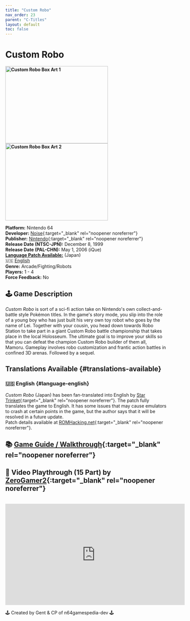 ```yaml
---
title: "Custom Robo"
nav_order: 23
parent: "C-Titles"
layout: default
toc: false
---
```


# Custom Robo

<b>
<img src="https://images.launchbox-app.com/a480efdb-fd37-41f4-8d9b-e5a7f778de57.png" alt="Custom Robo Box Art 1" width="320" height="240" />
<img src="https://images.launchbox-app.com/c8da9c53-da23-4919-821b-f8f50105fe7b.png" alt="Custom Robo Box Art 2" width="320" height="240" />
</b>

**Platform:** Nintendo 64  
**Developer:** [Noise](https://en.wikipedia.org/wiki/Noise_(Marigul)){:target="_blank" rel="noopener noreferrer"}  
**Publisher:** [Nintendo](https://en.wikipedia.org/wiki/Nintendo){:target="_blank" rel="noopener noreferrer"}  
**Release Date (NTSC-JPN):** December 8, 1999  
**Release Date (PAL-CHN):** May 1, 2006 (iQue)  
[**Language Patch Available:**](#translations-available) (Japan)<br>
🇺🇸 [English](#language-english)<br>
**Genre:** Arcade/Fighting/Robots  
**Players:** 1 - 4  
**Force Feedback:** No  

## 🕹️ Game Description  
*Custom Robo* is sort of a sci-fi action take on Nintendo's own collect-and-battle style Pokémon titles. In the game's story mode, you slip into the role of a young boy who has just built his very own toy robot who goes by the name of Lei. Together with your cousin, you head down towards Robo Station to take part in a giant Custom Robo battle championship that takes place in the local Holosseum. The ultimate goal is to improve your skills so that you can defeat the champion Custom Robo builder of them all, Mamoru. Gameplay involves robo customization and frantic action battles in confined 3D arenas. Followed by a sequel.

## Translations Available {#translations-available}  
### 🇺🇸 English {#language-english}  
*Custom Robo* (Japan) has been fan-translated into English by [Star Trinket](https://www.romhacking.net/community/4609/){:target="_blank" rel="noopener noreferrer"}. The patch fully translates the game to English. It has some issues that may cause emulators to crash at certain points in the game, but the author says that it will be resolved in a future update.  
Patch details available at [ROMHacking.net](https://www.romhacking.net/translations/3237/){:target="_blank" rel="noopener noreferrer"}.

## 📚 [Game Guide / Walkthrough](https://gamefaqs.gamespot.com/n64/197016-custom-robo/faqs/69365){:target="_blank" rel="noopener noreferrer"}

## 🎥 Video Playthrough (15 Part) by [ZeroGamer2](https://www.youtube.com/user/ZeroGamer2){:target="_blank" rel="noopener noreferrer"}  
<br />  
<iframe width="560" height="315" src="https://www.youtube.com/embed/videoseries?list=PLxVIUjTcLwdAZqStowc9ODDW91CQCvnbn" title="Custom Robo Longplay" frameborder="0" allowfullscreen></iframe>  

🕹️ Created by Gent & CP of n64gamespedia-dev 🕹️

<!-- Vault Format: n64gamespedia-dev -->
<!-- Protocol Source: _vault-specs/format-protocol.md -->
